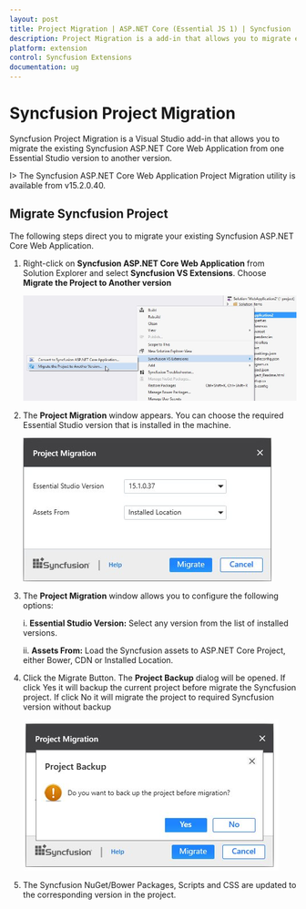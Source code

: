 ```yaml
---
layout: post
title: Project Migration | ASP.NET Core (Essential JS 1) | Syncfusion
description: Project Migration is a add-in that allows you to migrate existing Syncfusion ASP.NET Core Web Application from one Essential Studio version to another version
platform: extension
control: Syncfusion Extensions
documentation: ug
---
```


# Syncfusion Project Migration

Syncfusion Project Migration is a Visual Studio add-in that allows you to migrate the existing Syncfusion ASP.NET Core Web Application from one Essential Studio version to another version.

I> The Syncfusion ASP.NET Core Web Application Project Migration utility is available from v15.2.0.40.

## Migrate Syncfusion Project 

The following steps direct you to migrate your existing Syncfusion ASP.NET Core Web Application. 

1. Right-click on **Syncfusion ASP.NET Core Web Application** from Solution Explorer and select **Syncfusion VS Extensions**. Choose **Migrate the Project to Another version**

   ![Syncfusion Essential JS 1 ASP.NET Core Project Migration add-in](Project-Migration_images/Project-Migration-img1.jpeg)

2. The **Project Migration** window appears. You can choose the required Essential Studio version that is installed in the machine. 

   ![Syncfusion Essential JS 1 ASP.NET Core Project Migration window](Project-Migration_images/Project-Migration-img2.jpeg)

3. The **Project Migration** window allows you to configure the following options:

   i. **Essential Studio Version:** Select any version from the list of installed versions.
   
   ii. **Assets From:** Load the Syncfusion assets to ASP.NET Core Project, either Bower, CDN or Installed Location.
   
4. Click the Migrate Button. The **Project Backup** dialog will be opened. If click Yes it will backup the current project before migrate the Syncfusion project. If click No it will migrate the project to required Syncfusion version without backup
   
   ![Syncfusion Essential JS 1 ASP.NET Core Project Migration backup dialog](Project-Migration_images/Project-Migration-img3.jpeg)
      
5. The Syncfusion NuGet/Bower Packages, Scripts and CSS are updated to the corresponding version in the project.

